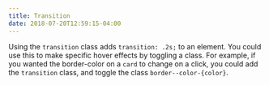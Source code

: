 ```yaml
---
title: Transition
date: 2018-07-20T12:59:15-04:00
---
```


Using the `transition` class adds `transition: .2s;` to an element. You could use this to make specific hover effects by toggling a class.
For example, if you wanted the border-color on a `card` to change on a click, you could add the `transition` class, and toggle the class `border--color-{color}`.
